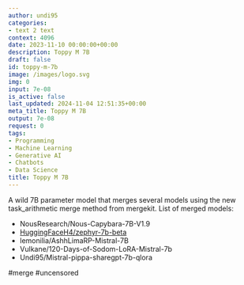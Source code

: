 ```yaml
---
author: undi95
categories:
- text 2 text
context: 4096
date: 2023-11-10 00:00:00+00:00
description: Toppy M 7B
draft: false
id: toppy-m-7b
image: /images/logo.svg
img: 0
input: 7e-08
is_active: false
last_updated: 2024-11-04 12:51:35+00:00
meta_title: Toppy M 7B
output: 7e-08
request: 0
tags:
- Programming
- Machine Learning
- Generative AI
- Chatbots
- Data Science
title: Toppy M 7B
---
```




A wild 7B parameter model that merges several models using the new task_arithmetic merge method from mergekit.
List of merged models:
- NousResearch/Nous-Capybara-7B-V1.9
- [HuggingFaceH4/zephyr-7b-beta](/huggingfaceh4/zephyr-7b-beta)
- lemonilia/AshhLimaRP-Mistral-7B
- Vulkane/120-Days-of-Sodom-LoRA-Mistral-7b
- Undi95/Mistral-pippa-sharegpt-7b-qlora

#merge #uncensored


